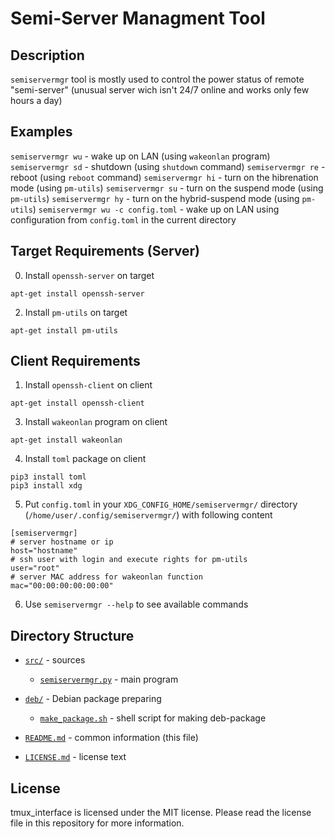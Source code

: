 # Semi-Server Managment Tool

## Description
`semiservermgr` tool is mostly used to control the power status of remote "semi-server" (unusual server wich isn't 24/7 online and works only few hours a day)

## Examples
`semiservermgr wu` - wake up on LAN (using `wakeonlan` program)
`semiservermgr sd` - shutdown (using `shutdown` command)
`semiservermgr re` - reboot (using `reboot` command)
`semiservermgr hi` - turn on the hibrenation mode (using `pm-utils`)
`semiservermgr su` - turn on the suspend mode (using `pm-utils`)
`semiservermgr hy` - turn on the hybrid-suspend mode (using `pm-utils`)
`semiservermgr wu -c config.toml` - wake up on LAN using configuration from
`config.toml` in the current directory


## Target Requirements (Server)

0. Install `openssh-server` on target
```
apt-get install openssh-server
```

2. Install `pm-utils` on target
```
apt-get install pm-utils
```


## Client Requirements

1. Install `openssh-client` on client
```
apt-get install openssh-client
```

3. Install `wakeonlan` program on client
```
apt-get install wakeonlan
```

4. Install `toml` package on client
```
pip3 install toml
pip3 install xdg
```

5. Put `config.toml` in your `XDG_CONFIG_HOME/semiservermgr/` directory
   (`/home/user/.config/semiservermgr/`) with following content
```
[semiservermgr]
# server hostname or ip
host="hostname"
# ssh user with login and execute rights for pm-utils
user="root"
# server MAC address for wakeonlan function
mac="00:00:00:00:00:00"
```

6. Use `semiservermgr --help` to see available commands


## Directory Structure

- [`src/`](src/) - sources

    - [`semiservermgr.py`](src/semiservermgr.py) - main program

- [`deb/`](deb/) - Debian package preparing

    - [`make_package.sh`](deb/make_package.sh) - shell script for making
        deb-package

- [`README.md`](README.md) - common information (this file)
- [`LICENSE.md`](LICENSE.md) - license text


## License

tmux_interface is licensed under the MIT license. Please read the license
file in this repository for more information.
